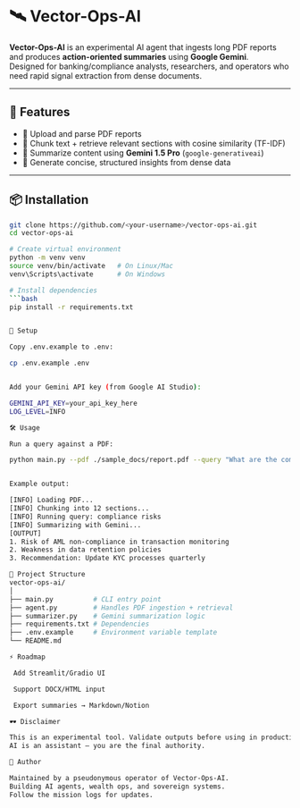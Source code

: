 # 🛰️ Vector-Ops-AI

**Vector-Ops-AI** is an experimental AI agent that ingests long PDF reports and produces **action-oriented summaries** using **Google Gemini**.  
Designed for banking/compliance analysts, researchers, and operators who need rapid signal extraction from dense documents.

---

## 🚀 Features
- 📂 Upload and parse PDF reports  
- 🔎 Chunk text + retrieve relevant sections with cosine similarity (TF-IDF)  
- 🤖 Summarize content using **Gemini 1.5 Pro** (`google-generativeai`)  
- 🎯 Generate concise, structured insights from dense data  

---

## 📦 Installation

```bash
git clone https://github.com/<your-username>/vector-ops-ai.git
cd vector-ops-ai

# Create virtual environment
python -m venv venv
source venv/bin/activate   # On Linux/Mac
venv\Scripts\activate      # On Windows

# Install dependencies
```bash
pip install -r requirements.txt
```

```bash

🔑 Setup

Copy .env.example to .env:

cp .env.example .env


Add your Gemini API key (from Google AI Studio):

GEMINI_API_KEY=your_api_key_here
LOG_LEVEL=INFO

🛠️ Usage

Run a query against a PDF:

python main.py --pdf ./sample_docs/report.pdf --query "What are the compliance risks?"


Example output:

[INFO] Loading PDF...
[INFO] Chunking into 12 sections...
[INFO] Running query: compliance risks
[INFO] Summarizing with Gemini...
[OUTPUT] 
1. Risk of AML non-compliance in transaction monitoring
2. Weakness in data retention policies
3. Recommendation: Update KYC processes quarterly

📂 Project Structure
vector-ops-ai/
│
├── main.py          # CLI entry point
├── agent.py         # Handles PDF ingestion + retrieval
├── summarizer.py    # Gemini summarization logic
├── requirements.txt # Dependencies
├── .env.example     # Environment variable template
└── README.md

⚡ Roadmap

 Add Streamlit/Gradio UI

 Support DOCX/HTML input

 Export summaries → Markdown/Notion

🕶️ Disclaimer

This is an experimental tool. Validate outputs before using in production compliance/legal workflows.
AI is an assistant — you are the final authority.

👤 Author

Maintained by a pseudonymous operator of Vector-Ops-AI.
Building AI agents, wealth ops, and sovereign systems.
Follow the mission logs for updates.

```
